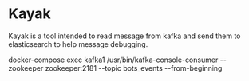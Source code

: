 # Kayak

Kayak is a tool intended to read message from kafka and send them to elasticsearch to help message debugging.

docker-compose exec kafka1 /usr/bin/kafka-console-consumer --zookeeper zookeeper:2181 --topic bots_events --from-beginning
